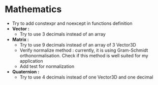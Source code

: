 # Mathematics

- Try to add constexpr and noexcept in functions definition  
- **Vector :**
  - Try to use 3 decimals instead of an array 
- **Matrix :**
  - Try to use 9 decimals instead of an array of 3 Vector3D
  - Verify normalize method : currently, it is using Gram-Schmidt orthonormalisation. Check if this method is well suited for my application
  - Add test for normalization
- **Quaternion :**
  - Try to use 4 decimals instead of one Vector3D and one decimal
